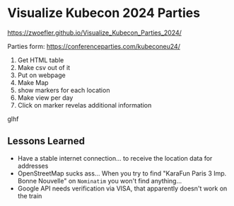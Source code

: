 # Visualize Kubecon 2024 Parties

https://zwoefler.github.io/Visualize_Kubecon_Parties_2024/

Parties form: https://conferenceparties.com/kubeconeu24/

1. Get HTML table
2. Make csv out of it
3. Put on webpage
4. Make Map
5. show markers for each location
6. Make view per day
7. Click on marker revelas additional information


glhf


## Lessons Learned
- Have a stable internet connection... to receive the location data for addresses
- OpenStreetMap sucks ass... When you try to find "KaraFun Paris 3 Imp. Bonne Nouvelle" on `Nominatim` you won't find anything...
- Google API needs verification via VISA, that apparently doesn't work on the train

